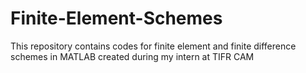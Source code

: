 # Finite-Element-Schemes
This repository contains codes for finite element and finite difference schemes in MATLAB created during my intern at TIFR CAM
